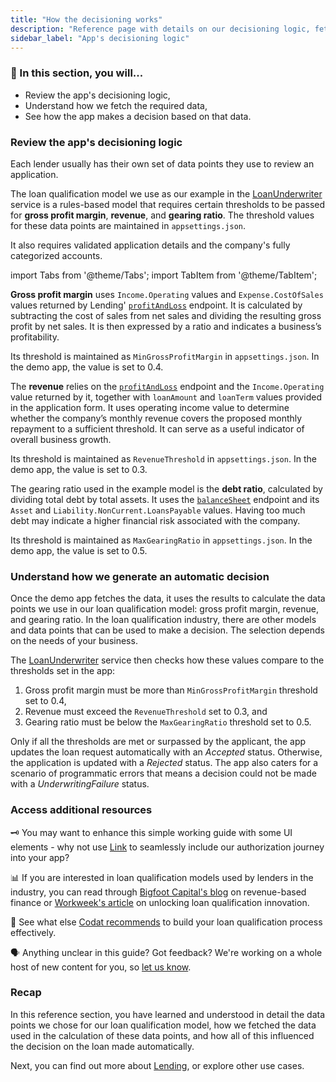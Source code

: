 ```yaml
---
title: "How the decisioning works"
description: "Reference page with details on our decisioning logic, fetching data, and coming to a decision"
sidebar_label: "App's decisioning logic"
---
```


### 🚀 In this section, you will...

* Review the app's decisioning logic,
* Understand how we fetch the required data, 
* See how the app makes a decision based on that data. 

### Review the app's decisioning logic

Each lender usually has their own set of data points they use to review an application. 

The loan qualification model we use as our example in the [LoanUnderwriter](https://github.com/codatio/demo-loan-qualification/blob/main/Codat.Demos.Underwriting.Api/Services/LoanUnderwriter.cs) service is a rules-based model that requires certain thresholds to be passed for **gross profit margin**, **revenue**, and **gearing ratio**. The threshold values for these data points are maintained in `appsettings.json`.

It also requires validated application details and the company's fully categorized accounts.

import Tabs from '@theme/Tabs';
import TabItem from '@theme/TabItem';

<Tabs>
<TabItem value="gpm" label="Gross profit margin">

**Gross profit margin** uses `Income.Operating` values and `Expense.CostOfSales` values returned by Lending' [`profitAndLoss`](https://docs.codat.io/assess-api#/operations/get-enhanced-profit-and-loss) endpoint. It is calculated by subtracting the cost of sales from net sales and dividing the resulting gross profit by net sales. It is then expressed by a ratio and indicates a business’s profitability. 

Its threshold is maintained as `MinGrossProfitMargin` in `appsettings.json`. In the demo app, the value is set to 0.4.

</TabItem>

<TabItem value="rev" label="Revenue">

The **revenue**  relies on the [`profitAndLoss`](https://docs.codat.io/assess-api#/operations/get-enhanced-profit-and-loss) endpoint and the `Income.Operating` value returned by it, together with `loanAmount` and `loanTerm` values provided in the application form. It uses operating income value to determine whether the company’s monthly revenue covers the proposed monthly repayment to a sufficient threshold. It can serve as a useful indicator of overall business growth.

Its threshold is maintained as `RevenueThreshold` in `appsettings.json`. In the demo app, the value is set to 0.3.

</TabItem>

<TabItem value="grat" label="Gearing ratio">

The gearing ratio used in the example model is the **debt ratio**, calculated by dividing total debt by total assets. It uses the [`balanceSheet`](https://docs.codat.io/assess-api#/operations/get-enhanced-balance-sheet) endpoint and its `Asset` and `Liability.NonCurrent.LoansPayable` values. Having too much debt may indicate a higher financial risk associated with the company. 

Its threshold is maintained as `MaxGearingRatio` in `appsettings.json`. In the demo app, the value is set to 0.5.

</TabItem>

</Tabs>

### Understand how we generate an automatic decision

Once the demo app fetches the data, it uses the results to calculate the data points we use in our loan qualification model: gross profit margin, revenue, and gearing ratio. In the loan qualification industry, there are other models and data points that can be used to make a decision. The selection depends on the needs of your business. 

The [LoanUnderwriter](https://github.com/codatio/demo-loan-qualification/blob/main/Codat.Demos.Underwriting.Api/Services/LoanUnderwriter.cs) service then checks how these values compare to the thresholds set in the app: 

1. Gross profit margin must be more than `MinGrossProfitMargin` threshold set to 0.4,
2. Revenue must exceed the `RevenueThreshold` set to 0.3, and
3. Gearing ratio must be below the `MaxGearingRatio` threshold set to 0.5.

Only if all the thresholds are met or surpassed by the applicant, the app updates the loan request automatically with an _Accepted_ status. Otherwise, the application is updated with a _Rejected_ status. The app also caters for a scenario of programmatic errors that means a decision could not be made with a _UnderwritingFailure_ status.

### Access additional resources

🗝️ You may want to enhance this simple working guide with some UI elements - why not use [Link](https://docs.codat.io/auth-flow/authorize-embedded-link) to seamlessly include our authorization journey into your app?

📊 If you are interested in loan qualification models used by lenders in the industry, you can read through [Bigfoot Capital's blog](https://www.bigfootcap.com/revenue-based-financing/) on revenue-based finance or [Workweek's article](https://workweek.com/2023/03/02/unlocking-lending-innovation) on unlocking loan qualification innovation.

🧠 See what else [Codat recommends](https://www.codat.io/blog/how-to-underwrite-ecommerce-merchants-effectively/) to build your loan qualification process effectively. 

🗣️ Anything unclear in this guide? Got feedback? We're working on a whole host of new content for you, so [let us know](https://github.com/codatio/codat-docs/issues/new?assignees=&labels=&projects=&template=issue-with-codat-docs.md&title=).

### Recap

In this reference section, you have learned and understood in detail the data points we chose for our loan qualification model, how we fetched the data used in the calculation of these data points, and how all of this influenced the decision on the loan made automatically. 

Next, you can find out more about [Lending](/lending/overview), or explore other use cases.
